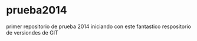 prueba2014
==========

primer repositorio de prueba 2014 iniciando con este fantastico respositorio de versiondes de GIT
